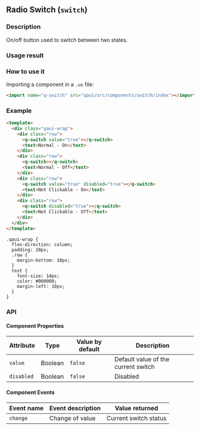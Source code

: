 ## Radio Switch (`switch`)

### Description

On/off button used to switch between two states.

### Usage result

<preview url="https://wonderful-harsh-alvarezsaurus.glitch.me/preview/pages/switch"/>

### How to use it

Importing a component in a `.ux` file:

```html
<import name="q-switch" src="qaui/src/components/switch/index"></import>
```

### Example

```html
<template>
  <div class="qaui-wrap">
    <div class="row">
      <q-switch value="true"></q-switch>
      <text>Normal - On</text>
    </div>
    <div class="row">
      <q-switch></q-switch>
      <text>Normal - Off</text>
    </div>
    <div class="row">
      <q-switch value="true" disabled="true"></q-switch>
      <text>Not Clickable - On</text>
    </div>
    <div class="row">
      <q-switch disabled="true"></q-switch>
      <text>Not Clickable - Off</text>
    </div>
  </div>
</template>
```

```less
.qaui-wrap {
  flex-direction: column;
  padding: 20px;
  .row {
    margin-bottom: 10px;
  }
  text {
    font-size: 14px;
    color: #000000;
    margin-left: 10px;
  }
}
```

### API

#### Component Properties

| Attribute  | Type    | Value by default | Description                         |
| ---------- | ------- | ---------------- | ----------------------------------- |
| `value`    | Boolean | `false`          | Default value of the current switch |
| `disabled` | Boolean | `false`          | Disabled                            |

#### Component Events

| Event name | Event description | Value returned        |
| ---------- | ----------------- | --------------------- |
| `change`   | Change of value   | Current switch status |
